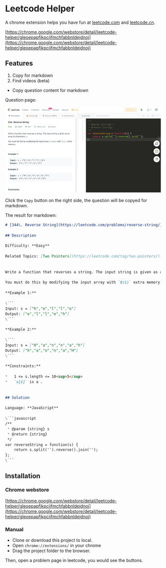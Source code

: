 # Leetcode Helper

A chrome extension helps you have fun at [leetcode.com](https://leetcode.com) and [leetcode.cn](https://leetcode.cn).

[https://chrome.google.com/webstore/detail/leetcode-helper/gleoepapfjkpcijfmchfabbnldejdnoj](https://chrome.google.com/webstore/detail/leetcode-helper/gleoepapfjkpcijfmchfabbnldejdnoj)

## Features

1. Copy for markdown
2. Find videos (beta)

- Copy question content for markdown

Question page:

![image](screenshots/1.png)

Click the `Copy` button on the right side, the question will be copyed for markdown.

The result for markdown:

```markdown
# [344\. Reverse String](https://leetcode.com/problems/reverse-string/)

## Description

Difficulty: **Easy**  

Related Topics: [Two Pointers](https://leetcode.com/tag/two-pointers/), [String](https://leetcode.com/tag/string/), [Recursion](https://leetcode.com/tag/recursion/)


Write a function that reverses a string. The input string is given as an array of characters `s`.

You must do this by modifying the input array with `O(1)` extra memory.

**Example 1:**

\```
Input: s = ["h","e","l","l","o"]
Output: ["o","l","l","e","h"]
\```

**Example 2:**

\```
Input: s = ["H","a","n","n","a","h"]
Output: ["h","a","n","n","a","H"]
\```

**Constraints:**

*   1 <= s.length <= 10<sup>5</sup>
*   `s[i]` is a .


## Solution

Language: **JavaScript**

\```javascript
/**
 * @param {string} s
 * @return {string}
 */
var reverseString = function(s) {
    return s.split('').reverse().join('');
};
\```
```

## Installation

### Chrome webstore

[https://chrome.google.com/webstore/detail/leetcode-helper/gleoepapfjkpcijfmchfabbnldejdnoj](https://chrome.google.com/webstore/detail/leetcode-helper/gleoepapfjkpcijfmchfabbnldejdnoj)


### Manual

- Clone or download this project to local.
- Open `chrome://extensions/` in your chrome
- Drag the project folder to the browser.

Then, open a problem page in leetcode, you would see the buttons.
